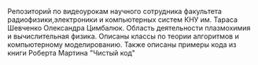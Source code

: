 Репозиторий по видеоурокам научного сотрудника факультета радиофизики,электроники и компьютерных систем КНУ им. Тараса Шевченко Олександра Цимбалюк. 
Область деятельности плазмохимия и вычислительная физика. Описаны классы по теории алгоритмов и компьютерному моделированию.
Также описаны примеры кода из книги Роберта Мартина "Чистый код"
